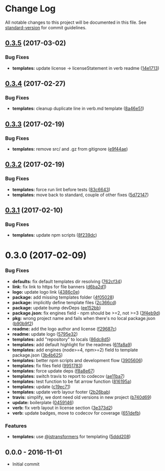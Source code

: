 # Change Log

All notable changes to this project will be documented in this file. See [standard-version](https://github.com/conventional-changelog/standard-version) for commit guidelines.

<a name="0.3.5"></a>
## [0.3.5](https://github.com/tunnckocore/charlike/compare/v0.3.4...v0.3.5) (2017-03-02)


### Bug Fixes

* **templates:** update license -> licenseStatement in verb readme ([14e1713](https://github.com/tunnckocore/charlike/commit/14e1713))



<a name="0.3.4"></a>
## [0.3.4](https://github.com/tunnckocore/charlike/compare/v0.3.3...v0.3.4) (2017-02-27)


### Bug Fixes

* **templates:** cleanup duplicate line in verb.md template ([8a46e51](https://github.com/tunnckocore/charlike/commit/8a46e51))



<a name="0.3.3"></a>
## [0.3.3](https://github.com/tunnckocore/charlike/compare/v0.3.2...v0.3.3) (2017-02-19)


### Bug Fixes

* **templates:** remove src/ and .gz from gitignore ([e9f44ae](https://github.com/tunnckocore/charlike/commit/e9f44ae))



<a name="0.3.2"></a>
## [0.3.2](https://github.com/tunnckocore/charlike/compare/v0.3.1...v0.3.2) (2017-02-19)


### Bug Fixes

* **templates:** force run lint before tests ([83c6643](https://github.com/tunnckocore/charlike/commit/83c6643))
* **templates:** move back to standard, couple of other fixes ([5d72147](https://github.com/tunnckocore/charlike/commit/5d72147))



<a name="0.3.1"></a>
## [0.3.1](https://github.com/tunnckocore/charlike/compare/v0.3.0...v0.3.1) (2017-02-10)


### Bug Fixes

* **templates:** update npm scripts ([8f239dc](https://github.com/tunnckocore/charlike/commit/8f239dc))



<a name="0.3.0"></a>
# 0.3.0 (2017-02-09)


### Bug Fixes

* **defaults:** fix default templates dir resolving ([762cf34](https://github.com/tunnckocore/charlike/commit/762cf34))
* **link:** fix link to https for file banners ([d6ba2d1](https://github.com/tunnckocore/charlike/commit/d6ba2d1))
* **logo:** update logo link ([4386c0e](https://github.com/tunnckocore/charlike/commit/4386c0e))
* **package:** add missing templates folder ([4f05028](https://github.com/tunnckocore/charlike/commit/4f05028))
* **package:** implicitly define template files ([2c366cd](https://github.com/tunnckocore/charlike/commit/2c366cd))
* **package:** update bump devDeps ([ee152bb](https://github.com/tunnckocore/charlike/commit/ee152bb))
* **package.json:** fix engines field - npm should be >=2, not >=3 ([3f4eb9d](https://github.com/tunnckocore/charlike/commit/3f4eb9d))
* **pkg:** wrong project name and fails when there's no local package.json ([b90b9f2](https://github.com/tunnckocore/charlike/commit/b90b9f2))
* **readme:** add the logo author and license ([f29687c](https://github.com/tunnckocore/charlike/commit/f29687c))
* **readme:** update logo ([5795e32](https://github.com/tunnckocore/charlike/commit/5795e32))
* **templates:** add "repository" to locals ([86dc8d5](https://github.com/tunnckocore/charlike/commit/86dc8d5))
* **templates:** add default highlight for the readmes ([61fa8a9](https://github.com/tunnckocore/charlike/commit/61fa8a9))
* **templates:** add engines (node>=4, npm>=2) field to template package.json ([3b4b625](https://github.com/tunnckocore/charlike/commit/3b4b625))
* **templates:** better npm scripts and development flow ([3905606](https://github.com/tunnckocore/charlike/commit/3905606))
* **templates:** fix files field ([9951783](https://github.com/tunnckocore/charlike/commit/9951783))
* **templates:** force update deps ([f8a8e67](https://github.com/tunnckocore/charlike/commit/f8a8e67))
* **templates:** switch travis to report to codecov ([ae11ba7](https://github.com/tunnckocore/charlike/commit/ae11ba7))
* **templates:** test function to be fat arrow function ([816195a](https://github.com/tunnckocore/charlike/commit/816195a))
* **templates:** update ([c19ec71](https://github.com/tunnckocore/charlike/commit/c19ec71))
* **templates:** update verb layour footer ([2b26bab](https://github.com/tunnckocore/charlike/commit/2b26bab))
* **travis:** simplify, we dont need old versions in new project ([b740d69](https://github.com/tunnckocore/charlike/commit/b740d69))
* **update:** boilerplate ([0459146](https://github.com/tunnckocore/charlike/commit/0459146))
* **verb:** fix verb layout in license section ([3e373d2](https://github.com/tunnckocore/charlike/commit/3e373d2))
* **verb:** update badges, move to codecov for coverage ([651defb](https://github.com/tunnckocore/charlike/commit/651defb))


### Features

* **templates:** use [@jstransformers](https://github.com/jstransformers) for templating ([5ddd208](https://github.com/tunnckocore/charlike/commit/5ddd208))





## 0.0.0 - 2016-11-01
- Initial commit